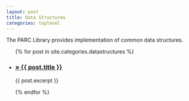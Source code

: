 ```yaml
---
layout: post
title: Data Structures
categories: toplevel
---
```

The PARC Library provides implementation of common data structures.

<ul id="blog-posts" class="posts">
  {% for post in site.categories.datastructures %}
    <li>
      <h3><a href="{{site.baseurl}}{{ post.url }}">&raquo; {{ post.title }}</a></h3>        
        <p>{{ post.excerpt }}</p>
    </li>
  {% endfor %}
</ul>
    